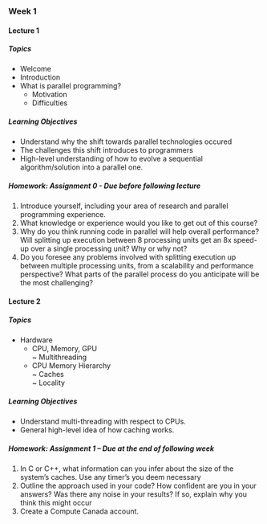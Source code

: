 ### Week 1

#### Lecture 1

##### Topics
* Welcome
* Introduction 
* What is parallel programming?
  - Motivation
  - Difficulties

##### Learning Objectives
* Understand why the shift towards parallel technologies occured
* The challenges this shift introduces to programmers
* High-level understanding of how to evolve a sequential algorithm/solution into a parallel one. 

##### Homework: Assignment 0 - Due before following lecture
1.  Introduce yourself, including your area of research and parallel programming experience.
2.  What knowledge or experience would you like to get out of this course?
3.	Why do you think running code in parallel will help overall performance? Will splitting up execution between 8 processing units get an 8x speed-up over a single processing unit? Why or why not?
4.	Do you foresee any problems involved with splitting execution up between multiple processing units, from a scalability and performance perspective? What parts of the parallel process do you anticipate will be the most challenging?


#### Lecture 2

##### Topics
* Hardware
  * CPU, Memory, GPU  
    ~ Multithreading
  * CPU Memory Hierarchy    
    ~ Caches  
    ~ Locality

##### Learning Objectives
* Understand multi-threading with respect to CPUs.
* General high-level idea of how caching works. 

##### Homework: Assignment 1 – Due at the end of following week
1.  In C or C++, what information can you infer about the size of the system’s caches. Use any timer’s you deem necessary
2.	Outline the approach used in your code? How confident are you in your answers? Was there any noise in your results? If so, explain why you think this might occur
3.	Create a Compute Canada account.


